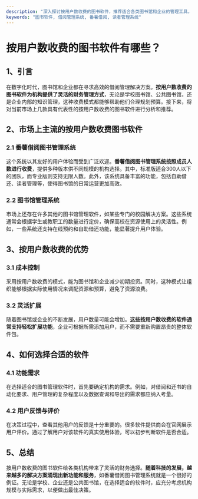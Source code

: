 ```yaml
---
description: "深入探讨按用户数收费的图书软件，推荐适合各类图书馆和企业的管理工具。"
keywords: "图书软件, 借阅管理系统, 番薯借阅, 读者管理系统"
---
```

# 按用户数收费的图书软件有哪些？

## 1、引言

在数字化时代，图书馆和企业都在寻求高效的借阅管理解决方案。**按用户数收费的图书软件为机构提供了灵活的财务管理方式**，无论是学校图书馆、公共图书馆，还是企业内部的知识管理，这种收费模式都能够帮助他们合理规划预算。接下来，将对当前市场上几款具有代表性的按用户数收费的图书软件进行分析和推荐。

## 2、市场上主流的按用户数收费图书软件

### 2.1 番薯借阅图书管理系统

这个系统以其友好的用户体验而受到广泛欢迎。**番薯借阅图书管理系统按照成员人数进行收费**，提供多种版本供不同规模的机构选择。其中，标准版适合300人以下的团队，而专业版则支持无限人数。此外，该系统具备丰富的功能，包括自助借还、读者管理等，使得图书馆的日常运营更加高效。

### 2.2 图书馆管理系统

市场上还存在许多其他的图书馆管理软件，如某些专门的校园解决方案。这些系统通常会根据学生或教职工的数量进行定价，确保高校在资源使用上的灵活性。例如，一些系统还支持在线预约和自助借还功能，能显著提升用户体验。

## 3、按用户数收费的优势

### 3.1 成本控制

采用按用户数收费的模式，能为图书馆和企业减少初期投资。同时，这种模式让组织能够根据实际使用情况来调配资源和预算，避免了资源浪费。

### 3.2 灵活扩展

随着图书馆或企业的不断发展，用户数量可能会增加。**这些按用户数收费的软件通常支持轻松扩展功能**，企业可根据所需添加用户，而不需要重新购置昂贵的整体软件包。

## 4、如何选择合适的软件

### 4.1 功能需求

在选择适合的图书管理软件时，首先要确定机构的需求。例如，对借阅和还书的自动化要求、用户管理的复杂程度以及数据查询和导出的需求都应纳入考量。

### 4.2 用户反馈与评价

在决策过程中，查看其他用户的反馈是十分重要的。很多软件提供商会在官网展示用户评价。通过了解用户对该软件的真实使用体验，可以初步判断软件是否合适。

## 5、总结

按用户数收费的图书软件给各类机构带来了灵活的财务选择。**随着科技的发展，越来越多的解决方案涌现出新功能和服务**，如番薯借阅图书管理系统就是一个很好的例证。无论是学校、企业还是公共图书馆，在选择适合的软件时，应充分考虑机构规模与实际需求，以便做出最佳决策。
